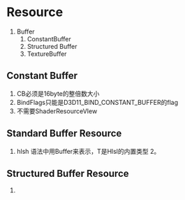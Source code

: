 # Resource
1. Buffer
	1. ConstantBuffer
	2. Structured Buffer
	3. TextureBuffer

## Constant Buffer
1. CB必须是16byte的整倍数大小
2. BindFlags只能是D3D11_BIND_CONSTANT_BUFFER的flag
3. 不需要ShaderResourceVIew

##  Standard Buffer Resource
1. hlsh 语法中用Buffer<T>来表示，T是Hlsl的内置类型
2。 

## Structured Buffer Resource
1. 